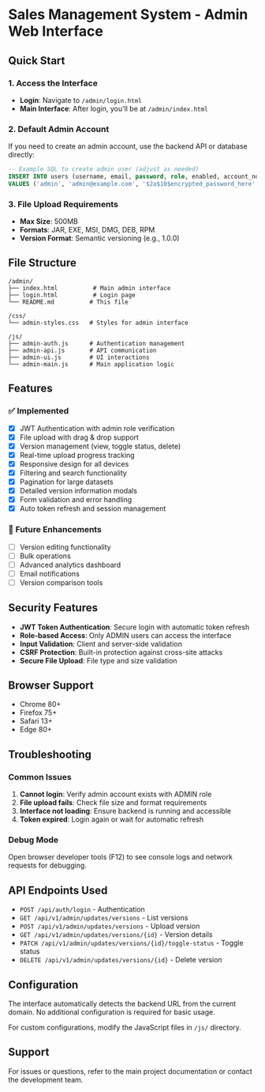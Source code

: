 # Sales Management System - Admin Web Interface

## Quick Start

### 1. Access the Interface
- **Login**: Navigate to `/admin/login.html`
- **Main Interface**: After login, you'll be at `/admin/index.html`

### 2. Default Admin Account
If you need to create an admin account, use the backend API or database directly:

```sql
-- Example SQL to create admin user (adjust as needed)
INSERT INTO users (username, email, password, role, enabled, account_non_expired, account_non_locked, credentials_non_expired, created_at, updated_at)
VALUES ('admin', 'admin@example.com', '$2a$10$encrypted_password_here', 'ADMIN', true, true, true, true, NOW(), NOW());
```

### 3. File Upload Requirements
- **Max Size**: 500MB
- **Formats**: JAR, EXE, MSI, DMG, DEB, RPM
- **Version Format**: Semantic versioning (e.g., 1.0.0)

## File Structure

```
/admin/
├── index.html          # Main admin interface
├── login.html          # Login page
└── README.md          # This file

/css/
└── admin-styles.css   # Styles for admin interface

/js/
├── admin-auth.js      # Authentication management
├── admin-api.js       # API communication
├── admin-ui.js        # UI interactions
└── admin-main.js      # Main application logic
```

## Features

### ✅ Implemented
- [x] JWT Authentication with admin role verification
- [x] File upload with drag & drop support
- [x] Version management (view, toggle status, delete)
- [x] Real-time upload progress tracking
- [x] Responsive design for all devices
- [x] Filtering and search functionality
- [x] Pagination for large datasets
- [x] Detailed version information modals
- [x] Form validation and error handling
- [x] Auto token refresh and session management

### 🚧 Future Enhancements
- [ ] Version editing functionality
- [ ] Bulk operations
- [ ] Advanced analytics dashboard
- [ ] Email notifications
- [ ] Version comparison tools

## Security Features

- **JWT Token Authentication**: Secure login with automatic token refresh
- **Role-based Access**: Only ADMIN users can access the interface
- **Input Validation**: Client and server-side validation
- **CSRF Protection**: Built-in protection against cross-site attacks
- **Secure File Upload**: File type and size validation

## Browser Support

- Chrome 80+
- Firefox 75+
- Safari 13+
- Edge 80+

## Troubleshooting

### Common Issues

1. **Cannot login**: Verify admin account exists with ADMIN role
2. **File upload fails**: Check file size and format requirements
3. **Interface not loading**: Ensure backend is running and accessible
4. **Token expired**: Login again or wait for automatic refresh

### Debug Mode

Open browser developer tools (F12) to see console logs and network requests for debugging.

## API Endpoints Used

- `POST /api/auth/login` - Authentication
- `GET /api/v1/admin/updates/versions` - List versions
- `POST /api/v1/admin/updates/versions` - Upload version
- `GET /api/v1/admin/updates/versions/{id}` - Version details
- `PATCH /api/v1/admin/updates/versions/{id}/toggle-status` - Toggle status
- `DELETE /api/v1/admin/updates/versions/{id}` - Delete version

## Configuration

The interface automatically detects the backend URL from the current domain. No additional configuration is required for basic usage.

For custom configurations, modify the JavaScript files in `/js/` directory.

## Support

For issues or questions, refer to the main project documentation or contact the development team.
